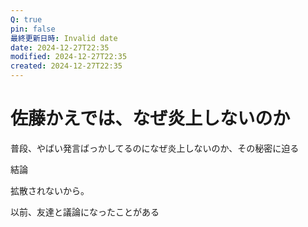 ```yaml
---
Q: true
pin: false
最終更新日時: Invalid date
date: 2024-12-27T22:35
modified: 2024-12-27T22:35
created: 2024-12-27T22:35
---
```

# 佐藤かえでは、なぜ炎上しないのか

普段、やばい発言ばっかしてるのになぜ炎上しないのか、その秘密に迫る

結論

拡散されないから。

以前、友達と議論になったことがある